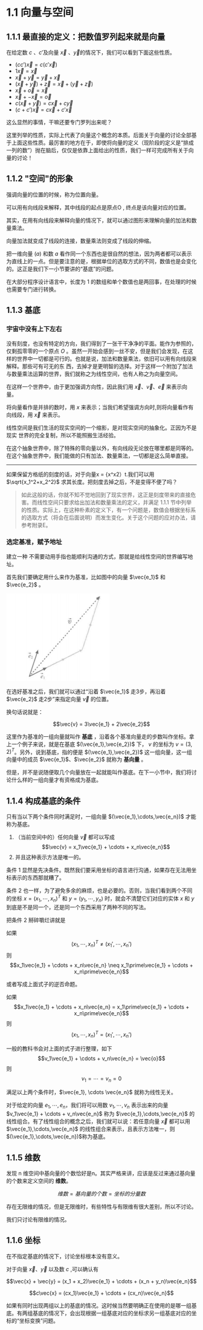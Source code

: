# 1.1 向量与空间

## 1.1.1 最直接的定义：把数值罗列起来就是向量

在给定数 $c$ 、$c\prime$及向量 $\vec{x}$ 、$\vec{y}$的情况下，我们可以看到下面这些性质。

* $(cc\prime)\vec{x}=c(c\prime\vec{x})$
* $1\vec{x}=\vec{x}$
* $\vec{x}+\vec{y}=\vec{y}+\vec{x}$
* $(\vec{x}+\vec{y})+\vec{z}=\vec{x}+(\vec{y}+\vec{z})$
* $\vec{x}+\vec{o}=\vec{x}$
* $\vec{x}+-\vec{x}=\vec{o}$
* $c(\vec{x}+\vec{y})=c\vec{x}+c\vec{y}$
* $(c+c\prime)\vec{x}=c\vec{x}+c\prime\vec{x}$

这么显然的事情，干嘛还要专门罗列出来呢？

这里列举的性质，实际上代表了向量这个概念的本质。后面关于向量的讨论全部基于上面这些性质。最厉害的地方在于，即使将向量的定义（现阶段的定义是“排成一列的数”）抛在脑后，仅仅是依靠上面给出的性质，我们一样可完成所有关于向量的讨论！

## 1.1.2 "空间"的形象

强调向量的位置的时候，称为位置向量。

可以用有向线段来解释，其中线段的起点是原点O , 终点是该向量对应的位置。

其实，在用有向线段来解释向量的情况下，就可以通过图形来理解向量的加法和数量乘法。

向量加法就变成了线段的连接，数量乘法则变成了线段的伸缩。

把一维向量 $(a)$ 和数 $a$ 看作同一个东西也是很自然的想法，因为两者都可以表示为直线上的一点。但是要注意的是，根据单位的选取方式的不同，数值也是会变化的。这正是我们下一小节要讲的“基底”的问题。

在大部分程序设计语言中，长度为 1 的数组和单个数值也是两回事，在处理的时候也需要专门进行转换。

## 1.1.3 基底

### 宇宙中没有上下左右

没有刻度，也没有特定的方向，我们得到了一张干干净净的平面。能作为参照的，仅剩孤零零的一个原点 $O$ 。虽然一开始会感到一丝不安，但是我们会发现，在这样的世界中一切都是可行的。也就是说，加法和数量乘法，依旧可以用有向线段来解释。那些可有可无的东 西，去掉才是更明智的选择。对于这样一个附加了加法与数量乘法运算的世界，我们就称之为线性空间，也有人称之为向量空间。

在这样一个世界中，由于更加强调方向性，因此我们用 $\vec{x}、\vec{v}、\vec{e}$ 来表示向量。

将向量看作是并排的数时，用 $x$ 来表示；当我们希望强调方向时,则将向量看作有向线段，用 $\vec{x}$ 来表示。

线性空间是我们生活的现实空间的一个缩影，是对现实空间的抽象化。正因为不是现实 世界的完全复制，所以不能照搬生活经验。

在这个抽象世界中，除了特殊的零向量以外，有向线段无论放在哪里都是同等的。在这个抽象世界中，我们能做的只有加法、数量乘法，一切都是这么简单直接。

***

如果保留方格纸的刻度的话，对于向量x = {x^x2）t.我们可以用 $\sqrt{x_1^2+x_2^2}$ 求其长度。把刻度去掉之后，不是变得不便了吗？

>如此这般的话，你就不知不觉地回到了现实世界，这正是刻度带来的直接危害。而线性空间只要求给出加法和数量乘法的定义，并满足 1.1.1 节中列举的性质。实际上，在这种朴素的定义下，有一个问题是，数值会根据坐标系的选取方式（将会在后面说明）而发生变化。关于这个问题的应对办法，请参考附录E。

### 选定基准，赋予地址

建立一种 不需要动用手指也能顺利沟通的方式，那就是给线性空间的世界编写地址。

首先我们要确定用什么来作为基准，比如图中的向量 $\vec{e_1}$ 和 $\vec{e_2}$ 。

![img](Snipaste_2022-02-25_16-19-24.png)

在选好基准之后，我们就可以通过“沿着 $\vec{e_1}$ 走3步，再沿着 $\vec{e_2}$ 走2步”来指定向量 $\vec{v}$ 的位置。

换句话说就是：

$$\vec{v} = 3\vec{e_1} + 2\vec{e_2}$$

这里作为基准的一组向量就叫作 **基底** ，沿着各个基准向量走的步数叫作坐标。拿上一个例子来说，就是在基底 $(\vec{e_1},\vec{e_2})$ 下， $v$ 的坐标为 $v = (3,2)^T$。另外，说到基底，指的便是 $(\vec{e_1},\vec{e_2})$ 这一组向量，这一组向量中的成员 $\vec{e_1}$、$\vec{e_2}$ 就称为 **基向量** 。

但是，并不是说随便取几个向量放在一起就能叫作基底。在下一小节中，我们将讨论什么样的一组向量才有资格成为基底。

## 1.1.4 构成基底的条件

只有当以下两个条件同时满足时，一组向量 $(\vec{e_1},\cdots,\vec{e_n})$ 才能称为基底。

1. （当前空间中的）任何向量 $\vec{v}$ 都可以写成
$$\vec{v} = x_1\vec{e_1} + \cdots + x_n\vec{e_n}$$
2. 并且这种表示方法是唯一的。

条件 1 显然是先决条件。既然我们要采用坐标的语言进行沟通，如果存在无法用坐标表示的东西那就糟了。

条件 2 也一样，为了避免多余的麻烦，也是必要的。否则，当我们看到两个不同的坐标 $x = (x_1, \cdots ,x_n)^T$ 和 $y = (y_1,\cdots ,y_n)$ 时，就会不清楚它们对应的实体 $x$ 和 $y$ 到底是不是同一个，还是同一个东西采用了两种不同的写法。

把条件 2 掰碎嚼烂讲就是

如果
$$(x_1, \cdots, x_n)^T \neq (x_1\prime, \cdots, x_n\prime)$$
则
$$x_1\vec{e_1} + \cdots + x_n\vec{e_n} \neq x_1\prime\vec{e_1} + \cdots + x_n\prime\vec{e_n}$$

或者写成上面式子的逆否命题。

如果
$$x_1\vec{e_1} + \cdots + x_n\vec{e_n} = x_1\prime\vec{e_1} + \cdots + x_n\prime\vec{e_n}$$
则
$$(x_1, \cdots, x_n)^T = (x_1\prime, \cdots, x_n\prime)$$

一般的教科书会对上面的式子进行整理，如下
$$v_1\vec{e_1} + \cdots + v_n\vec{e_n} = \vec{o}$$
则
$$v_1 = \cdots = v_n = 0$$

满足以上两个条件时，$\vec{e_1}, \cdots \vec{e_n}$ 就称为线性无关。

对于给定的向量 $e_1, \cdots, e_n$，我们将可以用数 $v_1, \cdots,v_n$ 表示出来的向量 $v_1\vec{e_1} + \cdots + v_n\vec{e_n}$ 称为 $\vec{e_1},\cdots,\vec{e_n}$ 的线性组合。有了线性组合的概念之后，我们就可以说：若任意向量 $\vec{x}$ 都可以用 $\vec{e_1},\cdots,\vec{e_n}$ 的线性组合来表示，且表示方法唯一，则$(\vec{e_1},\cdots,\vec{e_n})$称为基底。

## 1.1.5 维数

发现 n 维空间中基向量的个数恰好是n。其实严格来讲，应该是反过来通过基向量的个数来定义空间的 **维数**。

$$维数 = 基向量的个数 = 坐标的分量数$$

存在无限维的情况，但是无限维时，有些特性与有限维有很大差别，所以不讨论。

我们只讨论有限维的情况。

## 1.1.6 坐标

在不指定基底的情况下，讨论坐标根本没有意义。

对于向量 $\vec{x}$、$\vec{y}$ 以及数 $c$ ,可以确认有

$$\vec{x} + \vec{y} = (x_1 + x_2)\vec{e_1} + \cdots + (x_n + y_n)\vec{e_n}$$

$$c\vec{x} = (cx_1)\vec{e_1} + \cdots + (cx_n)\vec{e_n}$$

如果有同时出现两组以上的基底的情况。这时候当然要明确正在使用的是哪一组基底。有两组基底的情况下，会出现根据一组基底对应的坐标求另一组基底对应的坐标的“坐标变换”问题。
